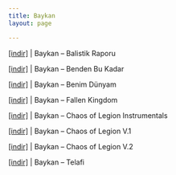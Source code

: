 ```yaml
---
title: Baykan
layout: page

---
```

<a href="https://cloud.mail.ru/public/b756c1ac5558/Baykan%20-%20Balistik%20Raporu" target="_blank">[indir]</a>   |   Baykan &#8211; Balistik Raporu

<a href="https://cloud.mail.ru/public/647cda7a4b9e/Baykan%20-%20Benden%20Bu%20Kadar" target="_blank">[indir]</a>   |   Baykan &#8211; Benden Bu Kadar

<a href="https://cloud.mail.ru/public/96cbf0379761/Baykan%20-%20Benim%20D%C3%BCnyam" target="_blank">[indir]</a>   |   Baykan &#8211; Benim Dünyam

<a href="https://cloud.mail.ru/public/5d750344b7dc/Baykan%20-%20Fallen%20Kingdom" target="_blank">[indir]</a>   |   Baykan &#8211; Fallen Kingdom

<a href="https://cloud.mail.ru/public/ca554cec1702/Baykan%20-%20Legion%20of%20Chaos%20Instrumentals" target="_blank">[indir]</a>   |   Baykan &#8211; Chaos of Legion Instrumentals

<a href="https://cloud.mail.ru/public/10cfb27c1a0c/Baykan%20-%20Legion%20of%20Chaos%20Vol.%20I" target="_blank">[indir]</a>   |   Baykan &#8211; Chaos of Legion V.1

<a href="https://cloud.mail.ru/public/749c665a88ab/Baykan%20-%20Legion%20of%20Chaos%20Vol.%20II" target="_blank">[indir]</a>   |   Baykan &#8211; Chaos of Legion V.2

<a href="https://cloud.mail.ru/public/c7d1f9f266ef/Baykan%20-%20Telafi" target="_blank">[indir]</a>   |   Baykan &#8211; Telafi